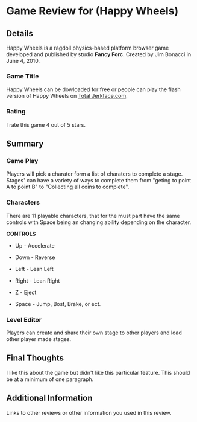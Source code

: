 # Game Review for (Happy Wheels)

## Details
Happy Wheels is a ragdoll physics-based platform browser game developed and published by studio **Fancy Forc**. Created by Jim Bonacci in June 4, 2010. 

### Game Title
Happy Wheels can be dowloaded for free or people can play the flash version of Happy Wheels on [Total Jerkface.com](http://totaljerkface.com/).

### Rating
I rate this game 4 out of 5 stars.

## Summary
### Game Play
Players will pick a charater form a list of charaters to complete a stage. Stages' can have a variety of ways to complete them from "geting to point A to point B" to "Collecting all coins to complete".

### Characters
There are 11 playable characters, that for the must part have the same controls with Space being an changing ability depending on the character.

**CONTROLS**

* Up - Accelerate

* Down - Reverse

* Left - Lean Left

* Right - Lean Right

* Z - Eject

* Space - Jump, Bost, Brake, or ect.

### Level Editor
Players can create and share their own stage to other players and load other player made stages.  

## Final Thoughts
I like this about the game but didn't like this particular feature. This should be at a minimum of one paragraph.

## Additional Information
Links to other reviews or other information you used in this review.
